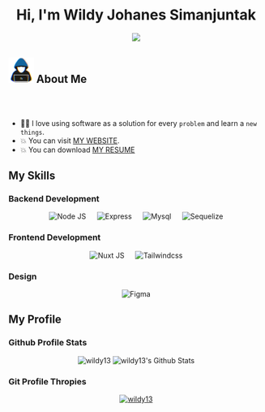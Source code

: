 <h1 align="center">Hi, I'm Wildy Johanes Simanjuntak</h1>

<p align="center">
  <a href="https://github.com/DenverCoder1/readme-typing-svg">
    <img src="https://readme-typing-svg.herokuapp.com?font=Time+New+Roman&color=%23C8BE25&size=25&center=true&vCenter=true&width=600&height=100&lines=Software+Web+Developers;Competitive+Programmer;Always+learning+new+things">
  </a>
</p>

## <picture><img src="./images/about_me.gif" width=50px /></picture> About Me

<br><br>

- :technologist: I love using software as a solution for every `problem` and learn a `new things`.
- :boom: You can visit [MY WEBSITE](https://wildy13.github.io/wildy/).
- :boom: You can download [MY RESUME](https://github.com/wildy13/wildy13/blob/master/pdf/CV%20Wildy%20Johannes%20Simanjuntak.pdf)
## My Skills

### Backend Development

<p align="center"> 
  &emsp; 
     <img alt="Node JS" src="https://img.shields.io/badge/node.js-6DA55F?style=for-the-badge&logo=node.js&logoColor=white">
  &emsp;
     <img alt="Express" src="https://img.shields.io/badge/express.js-%23404d59.svg?style=for-the-badge&logo=express&logoColor=%2361DAFB">
 &emsp;
  <img alt="Mysql" src="https://img.shields.io/badge/mysql-%2300f.svg?style=for-the-badge&logo=mysql&logoColor=white">
 &emsp;
   <img alt="Sequelize" src="https://img.shields.io/badge/Sequelize-52B0E7?style=for-the-badge&logo=Sequelize&logoColor=white">
 &emsp;
</p>

### Frontend Development

<p align="center"> 
  &emsp; 
     <img alt="Nuxt JS" src="https://img.shields.io/badge/Nuxt-002E3B?style=for-the-badge&logo=nuxtdotjs&logoColor=#00DC82">
  &emsp;
     <img alt="Tailwindcss" src="https://img.shields.io/badge/tailwindcss-%2338B2AC.svg?style=for-the-badge&logo=tailwind-css&logoColor=white">
 &emsp;
</p>

### Design

<p align="center"> 
  &emsp; 
     <img alt="Figma" src="https://img.shields.io/badge/figma-%23F24E1E.svg?style=for-the-badge&logo=figma&logoColor=white">
  &emsp;
</p>

## My Profile
### Github Profile Stats

<p align="center">
  <img src="https://github-readme-stats.vercel.app/api/top-langs?username=wildy13&langs_count=10&show_icons=true&locale=en&theme=tokyonight" alt="wildy13" height="400px"/>
  <img alt="wildy13's Github Stats" src="https://github-readme-stats.vercel.app/api?username=wildy13&show_icons=true&count_private=true&locale=en&theme=tokyonight&layout=compact" height="230px"/></a>
</p>

### Git Profile Thropies

<p align="center"> 
  <a href="https://github.com/ryo-ma/github-profile-trophy">
    <img src="https://github-profile-trophy.vercel.app/?username=wildy13&layout=compact&theme=tokyonight&column=4&margin-w=15&margin-h=15" alt="wildy13" />
  </a> 
</p>

